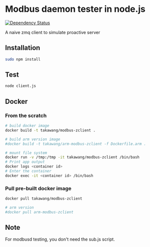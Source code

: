 # Modbus daemon tester in node.js 

[![Dependency Status](https://www.versioneye.com/user/projects/57600571433d18005179252e/badge.svg?style=flat)](https://www.versioneye.com/user/projects/57600571433d18005179252e)

A naive zmq client to simulate proactive server

## Installation
```bash
sudo npm install 
```

## Test
```bash
node client.js
```

## Docker

### From the scratch
```bash
# build docker image 
docker build -t takawang/modbus-zclient .

# build arm version image 
#docker build -t takawang/arm-modbus-zclient -f Dockerfile.arm .

# mount file system
docker run -v /tmp:/tmp -it takawang/modbus-zclient /bin/bash
# Print app output
docker logs <container id>
# Enter the container
docker exec -it <container id> /bin/bash
```

### Pull pre-built docker image
```bash
docker pull takawang/modbus-zclient

# arm version
#docker pull arm-modbus-zclient
```

## Note
For modbusd testing, you don't need the sub.js script. 